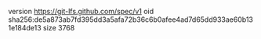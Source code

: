 version https://git-lfs.github.com/spec/v1
oid sha256:de5a873ab7fd395dd3a5afa72b36c6b0afee4ad7d65dd933ae60b131e184de13
size 3768
